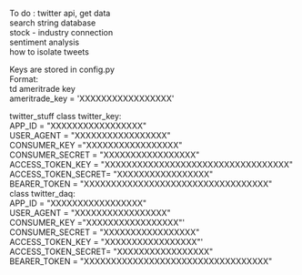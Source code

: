

To do :
    twitter api, get data\
    search string database\
    stock - industry connection\
    sentiment analysis\
    how to isolate tweets


Keys are stored in config.py\
Format:\
td ameritrade key \
ameritrade_key = 'XXXXXXXXXXXXXXXXX'

twitter_stuff
class twitter_key:\
        APP_ID = "XXXXXXXXXXXXXXXXX"\
        USER_AGENT = "XXXXXXXXXXXXXXXXX"\
        CONSUMER_KEY       ="XXXXXXXXXXXXXXXXX"\
        CONSUMER_SECRET    = "XXXXXXXXXXXXXXXXX"\
        ACCESS_TOKEN_KEY   = "XXXXXXXXXXXXXXXXXXXXXXXXXXXXXXXXXX"\
        ACCESS_TOKEN_SECRET= "XXXXXXXXXXXXXXXXX"\
        BEARER_TOKEN       = "XXXXXXXXXXXXXXXXXXXXXXXXXXXXXXXXXX"\
class twitter_daq:\
        APP_ID = "XXXXXXXXXXXXXXXXX"\
        USER_AGENT = "XXXXXXXXXXXXXXXXX"\
        CONSUMER_KEY       ="XXXXXXXXXXXXXXXXX"'\
        CONSUMER_SECRET    = "XXXXXXXXXXXXXXXXX"\
        ACCESS_TOKEN_KEY   = "XXXXXXXXXXXXXXXXX"'\
        ACCESS_TOKEN_SECRET= "XXXXXXXXXXXXXXXXX"\
        BEARER_TOKEN       = "XXXXXXXXXXXXXXXXXXXXXXXXXXXXXXXXXX"
